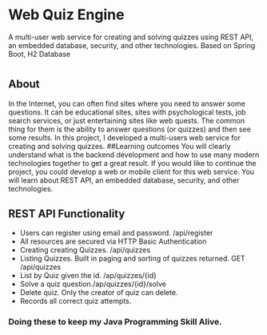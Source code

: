 #   Web Quiz Engine
A multi-user web service for creating and solving quizzes using REST API, an embedded database, security, and other technologies. Based on Spring Boot, H2 Database
#
## About
In the Internet, you can often find sites where you need to answer some questions. It can be educational sites, sites with psychological tests, job search services, or just entertaining sites like web quests. The common thing for them is the ability to answer questions (or quizzes) and then see some results. In this project, I  developed a multi-users web service for creating and solving quizzes.
##Learning outcomes
You will clearly understand what is the backend development and how to use many modern technologies together to get a great result. If you would like to continue the project, you could develop a web or mobile client for this web service. You will learn about REST API, an embedded database, security, and other technologies.
## REST API Functionality
* Users can register using email and password. /api/register
* All resources are secured via HTTP Basic Authentication
* Creating creating Quizzes. /api/quizzes
* Listing Quizzes. Built in paging and sorting of quizzes returned. GET /api/quizzes
* List by Quiz given the id. /ap/quizzes/{id}
* Solve a quiz question./ap/quizzes/{id}/solve
* Delete quiz. Only the creator of quiz can delete.
* Records all correct quiz attempts.

### Doing these to keep my Java Programming Skill Alive.
